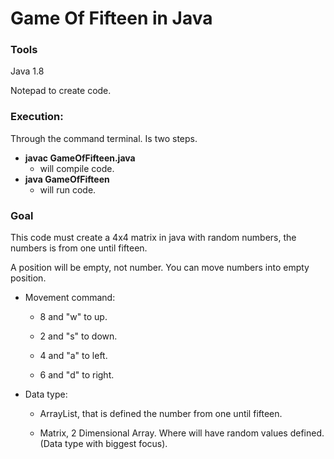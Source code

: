 # Game Of Fifteen in Java



### Tools

Java 1.8

Notepad to create code.



### Execution:

Through the command terminal. Is two steps.

- **javac GameOfFifteen.java**
  - will compile code.
- **java GameOfFifteen**
  - will run code.



### Goal

This code must create a 4x4 matrix in java with random numbers, the numbers is from one until fifteen.

A position will be empty, not number. You can move numbers into empty position.



- Movement command:

  - 8 and "w" to up.
  - 2 and "s" to down.

  - 4 and "a" to left.

  - 6 and "d" to right.



- Data type:

  - ArrayList, that is defined the number from one until fifteen.

  - Matrix, 2 Dimensional Array. Where will have random values defined. (Data type with biggest focus).